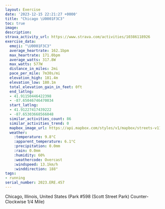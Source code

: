 ```yaml
---
layout: Exercise
date: '2023-12-15 22:21:27 +0000'
title: "Chicago \U0001F3C3"
toc: true
image:
description:
strava_activity_url: https://www.strava.com/activities/10386118926
exercise_data:
  emoji: "\U0001F3C3"
  average_heartrate: 162.1bpm
  max_heartrate: 171.0bpm
  average_watts: 317.8W
  max_watts: 577W
  distance_in_miles: 2mi
  pace_per_mile: 7m30s/mi
  elevation_high: 181.4m
  elevation_low: 180.1m
  total_elevation_gain_in_feet: 0ft
  end_latlng:
  - 41.91150446422398
  - -87.65046746470034
  start_latlng:
  - 41.91227417439222
  - -87.65303668566048
  similar_activities_count: 86
  similar_activities_trend: 0
  mapbox_image_url: https://api.mapbox.com/styles/v1/mapbox/streets-v11/static/path-5+787af2-1.0(g%7Bx~Fhl~uOE%7BBKQCODMj%40aAl%40s%40Xk%40DOLcABcBJe%40A%7BADI%5EUCkI%3FwGC%7DA%3F_CFSf%40e%40PKHAn%40%40LHDr%40BnEF%5CJRZNdAC%5EGJGNQH%5D%40YEwBEc%40I%5BMQWIWAaAFSFONGLEXAz%40D%7CA%40XHVVVNFvAG%5CQNQBQBYCiBCu%40I%5BQSSIMAqAHQFKJMZANDbDDXPZj%40LbAGVGJIFKHY%3FkBC%7B%40C%5BOYEIKEUCyAHKDONM%5EATHhDHTLPJFPDtAGPIV%5BDS%40SCyBCk%40Qc%40OMKEwBEWCWMa%40Da%40Ai%40%40EBCJATJjCD~CClFFpIe%40JB%5C%3FbB),pin-s-s+e5b22e(-87.65141,41.91172),pin-s-f+89ae00(-87.64882999999995,41.91100000000001)/auto/800x800?access_token=pk.eyJ1Ijoiam9zaGJlY2ttYW4iLCJhIjoiY205eWR2aDd1MWZ6djJrbXc4a3M0bWZleiJ9.XiG9OWkNcZk2QzjJbxLB4A
  weather:
    :temperature: 9.8°C
    :apparent_temperature: 6.1°C
    :precipitation: 0.0mm
    :rain: 0.0mm
    :humidity: 60%
    :weathercode: Overcast
    :windspeed: 13.1km/h
    :winddirection: 188°
tags:
- running
serial_number: 2023.ERE.457
---
```

Chicago, Illinois, United States (Park #598 (Scott Street Park) Counter-Clockwise 1/4 Mile)
